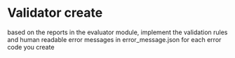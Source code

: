 # Validator create

based on the reports in the evaluator module, implement the validation rules and human readable error messages in error_message.json for each error code you create